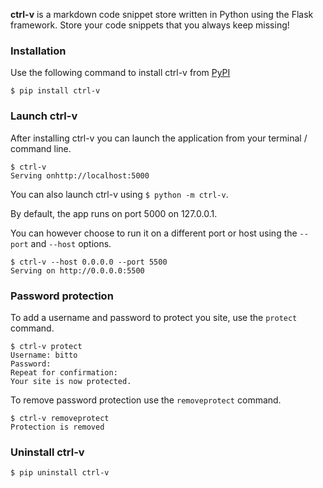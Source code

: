 **ctrl-v** is a markdown code snippet store written in Python using the Flask framework.  Store your code snippets that you always keep missing!

### Installation
Use the following command to install ctrl-v from [PyPI][1] 

    $ pip install ctrl-v

### Launch ctrl-v

After installing ctrl-v you can launch the application from your terminal / command line. 

    $ ctrl-v
    Serving onhttp://localhost:5000

You can also launch ctrl-v using `$ python -m ctrl-v`.

By default, the app runs on port  5000 on 127.0.0.1. 

You can however choose to run it on a different port or host using the `--port` and `--host` options.

    $ ctrl-v --host 0.0.0.0 --port 5500
    Serving on http://0.0.0.0:5500

### Password protection

To add a username and password to protect you site, use the `protect` command.

    $ ctrl-v protect
    Username: bitto
    Password: 
    Repeat for confirmation: 
    Your site is now protected.

To remove password protection use the `removeprotect` command.

    $ ctrl-v removeprotect
    Protection is removed

### Uninstall ctrl-v

    $ pip uninstall ctrl-v

  [1]: https://pypi.org/


